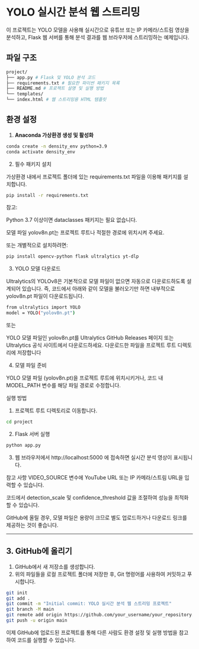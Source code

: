 # YOLO 실시간 분석 웹 스트리밍

이 프로젝트는 YOLO 모델을 사용해 실시간으로 유튜브 또는 IP 카메라/스트림 영상을 분석하고, Flask 웹 서버를 통해 분석 결과를 웹 브라우저에 스트리밍하는 예제입니다.

## 파일 구조

```bash
project/ 
├── app.py # Flask 및 YOLO 분석 코드 
├── requirements.txt # 필요한 파이썬 패키지 목록 
├── README.md # 프로젝트 설명 및 실행 방법 
└── templates/ 
└── index.html # 웹 스트리밍용 HTML 템플릿
```


## 환경 설정

1. **Anaconda 가상환경 생성 및 활성화**

```bash
conda create -n density_env python=3.9
conda activate density_env
```

2. 필수 패키지 설치

가상환경 내에서 프로젝트 폴더에 있는 requirements.txt 파일을 이용해 패키지를 설치합니다.
   ```bash
pip install -r requirements.txt
   ```

참고:

Python 3.7 이상이면 dataclasses 패키지는 필요 없습니다.

모델 파일 yolov8n.pt는 프로젝트 루트나 적절한 경로에 위치시켜 주세요.

또는 개별적으로 설치하려면:

   ```bash
pip install opencv-python flask ultralytics yt-dlp
   ```

3. YOLO 모델 다운로드

Ultralytics의 YOLOv8은 기본적으로 모델 파일이 없으면 
자동으로 다운로드하도록 설계되어 있습니다. 
즉, 코드에서 아래와 같이 모델을 불러오기만 하면 
내부적으로 yolov8n.pt 파일이 다운로드됩니다.

   ```bash
from ultralytics import YOLO
model = YOLO("yolov8n.pt")
   ```

또는

YOLO 모델 파일인 yolov8n.pt를 Ultralytics GitHub Releases 
페이지 또는 Ultralytics 공식 사이트에서 다운로드하세요.
다운로드한 파일을 프로젝트 루트 디렉토리에 저장합니다

4. 모델 파일 준비

YOLO 모델 파일 (yolov8n.pt)을 프로젝트 루트에 위치시키거나, 
코드 내 MODEL_PATH 변수를 해당 파일 경로로 수정합니다.

실행 방법

1. 프로젝트 루트 디렉토리로 이동합니다.
   
```bash
cd project
   ```

2. Flask 서버 실행

```bash
python app.py
```

3. 웹 브라우저에서 http://localhost:5000 에 접속하면 실시간 분석 영상이 표시됩니다.

참고 사항
VIDEO_SOURCE 변수에 YouTube URL 또는 IP 카메라/스트림 URL을 입력할 수 있습니다.

코드에서 detection_scale 및 confidence_threshold 값을 조절하여 성능을 최적화할 수 있습니다.

GitHub에 올릴 경우, 모델 파일은 용량이 크므로 별도 업로드하거나 다운로드 링크를 제공하는 것이 좋습니다.


---

## 3. GitHub에 올리기

1. GitHub에서 새 저장소를 생성합니다.
2. 위의 파일들을 로컬 프로젝트 폴더에 저장한 후, Git 명령어를 사용하여 커밋하고 푸시합니다.

```bash
git init
git add .
git commit -m "Initial commit: YOLO 실시간 분석 웹 스트리밍 프로젝트"
git branch -M main
git remote add origin https://github.com/your_username/your_repository.git
git push -u origin main
```

이제 GitHub에 업로드된 프로젝트를 통해 다른 사람도 
환경 설정 및 실행 방법을 참고하여 코드를 실행할 수 있습니다.


